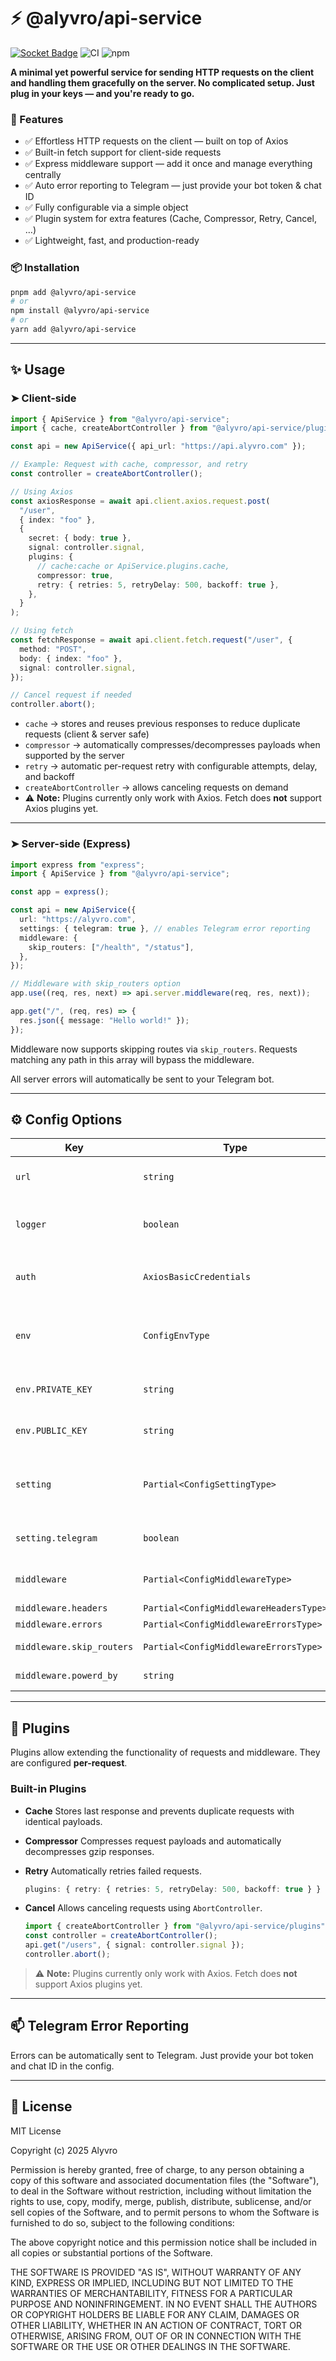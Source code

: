# ⚡ @alyvro/api-service

[![Socket Badge](https://badge.socket.dev/npm/package/@alyvro/api-service/1.0.3)](https://socket.dev/npm/package/@alyvro/api-service/overview)
![CI](https://github.com/Alyvro/api-service/actions/workflows/ci.yml/badge.svg)
![npm](https://img.shields.io/npm/v/@alyvro/api-service)

**A minimal yet powerful service for sending HTTP requests on the client and handling them gracefully on the server. No complicated setup. Just plug in your keys — and you're ready to go.**

### 🚀 Features

- ✅ Effortless HTTP requests on the client — built on top of Axios
- ✅ Built-in fetch support for client-side requests
- ✅ Express middleware support — add it once and manage everything centrally
- ✅ Auto error reporting to Telegram — just provide your bot token & chat ID
- ✅ Fully configurable via a simple object
- ✅ Plugin system for extra features (Cache, Compressor, Retry, Cancel, …)
- ✅ Lightweight, fast, and production-ready

### 📦 Installation

```bash
pnpm add @alyvro/api-service
# or
npm install @alyvro/api-service
# or
yarn add @alyvro/api-service
```

---

## ✨ Usage

### ➤ Client-side

```ts
import { ApiService } from "@alyvro/api-service";
import { cache, createAbortController } from "@alyvro/api-service/plugins";

const api = new ApiService({ api_url: "https://api.alyvro.com" });

// Example: Request with cache, compressor, and retry
const controller = createAbortController();

// Using Axios
const axiosResponse = await api.client.axios.request.post(
  "/user",
  { index: "foo" },
  {
    secret: { body: true },
    signal: controller.signal,
    plugins: {
      // cache:cache or ApiService.plugins.cache,
      compressor: true,
      retry: { retries: 5, retryDelay: 500, backoff: true },
    },
  }
);

// Using fetch
const fetchResponse = await api.client.fetch.request("/user", {
  method: "POST",
  body: { index: "foo" },
  signal: controller.signal,
});

// Cancel request if needed
controller.abort();
```

- `cache` → stores and reuses previous responses to reduce duplicate requests (client & server safe)
- `compressor` → automatically compresses/decompresses payloads when supported by the server
- `retry` → automatic per-request retry with configurable attempts, delay, and backoff
- `createAbortController` → allows canceling requests on demand
- ⚠️ **Note:** Plugins currently only work with Axios. Fetch does **not** support Axios plugins yet.

---

### ➤ Server-side (Express)

```ts
import express from "express";
import { ApiService } from "@alyvro/api-service";

const app = express();

const api = new ApiService({
  url: "https://alyvro.com",
  settings: { telegram: true }, // enables Telegram error reporting
  middleware: {
    skip_routers: ["/health", "/status"],
  },
});

// Middleware with skip_routers option
app.use((req, res, next) => api.server.middleware(req, res, next));

app.get("/", (req, res) => {
  res.json({ message: "Hello world!" });
});
```

Middleware now supports skipping routes via `skip_routers`. Requests matching any path in this array will bypass the middleware.

All server errors will automatically be sent to your Telegram bot.

---

## ⚙️ Config Options

| Key                       | Type                                   | Required                                   | Description                                                    |
| ------------------------- | -------------------------------------- | ------------------------------------------ | -------------------------------------------------------------- |
| `url`                     | `string`                               | ✅                                         | Base URL for sending HTTP requests                             |
| `logger`                  | `boolean`                              | ❌                                         | Enable request/response logging (for debugging)                |
| `auth`                    | `AxiosBasicCredentials`                | ❌                                         | HTTP Basic Auth credentials (`{ username, password }`)         |
| `env`                     | `ConfigEnvType`                        | ❌ _(if no set env variable in .env file)_ | API keys and environment secrets                               |
| `env.PRIVATE_KEY`         | `string`                               | ✅ _(if used)_                             | Your private key (used in secure requests)                     |
| `env.PUBLIC_KEY`          | `string`                               | ✅ _(if used)_                             | Your public key (used in client-side logic)                    |
| `setting`                 | `Partial<ConfigSettingType>`           | ❌                                         | Additional settings for features like Telegram error reporting |
| `setting.telegram`        | `boolean`                              | ✅ _(if Telegram used)_                    | Telegram Bot used for error notifications                      |
| `middleware`              | `Partial<ConfigMiddlewareType>`        | ❌                                         | server **Middleware** settings                                 |
| `middleware.headers`      | `Partial<ConfigMiddlewareHeadersType>` | ❌                                         | headers names                                                  |
| `middleware.errors`       | `Partial<ConfigMiddlewareErrorsType>`  | ❌                                         | handlers errors                                                |
| `middleware.skip_routers` | `Partial<ConfigMiddlewareErrorsType>`  | ❌                                         | add router to not check                                        |
| `middleware.powerd_by`    | `string`                               | ❌                                         | add custom powerd_by                                           |

---

## 🧩 Plugins

Plugins allow extending the functionality of requests and middleware. They are configured **per-request**.

### Built-in Plugins

- **Cache**
  Stores last response and prevents duplicate requests with identical payloads.

- **Compressor**
  Compresses request payloads and automatically decompresses gzip responses.

- **Retry**
  Automatically retries failed requests.

  ```ts
  plugins: { retry: { retries: 5, retryDelay: 500, backoff: true } }
  ```

- **Cancel**
  Allows canceling requests using `AbortController`.

  ```ts
  import { createAbortController } from "@alyvro/api-service/plugins";
  const controller = createAbortController();
  api.get("/users", { signal: controller.signal });
  controller.abort();
  ```

> ⚠️ **Note:** Plugins currently only work with Axios. Fetch does **not** support Axios plugins yet.

---

## 📫 Telegram Error Reporting

Errors can be automatically sent to Telegram. Just provide your bot token and chat ID in the config.

---

## 📘 License

MIT License

Copyright (c) 2025 Alyvro

Permission is hereby granted, free of charge, to any person obtaining a copy
of this software and associated documentation files (the "Software"), to deal
in the Software without restriction, including without limitation the rights
to use, copy, modify, merge, publish, distribute, sublicense, and/or sell
copies of the Software, and to permit persons to whom the Software is
furnished to do so, subject to the following conditions:

The above copyright notice and this permission notice shall be included in all
copies or substantial portions of the Software.

THE SOFTWARE IS PROVIDED "AS IS", WITHOUT WARRANTY OF ANY KIND, EXPRESS OR
IMPLIED, INCLUDING BUT NOT LIMITED TO THE WARRANTIES OF MERCHANTABILITY,
FITNESS FOR A PARTICULAR PURPOSE AND NONINFRINGEMENT. IN NO EVENT SHALL THE
AUTHORS OR COPYRIGHT HOLDERS BE LIABLE FOR ANY CLAIM, DAMAGES OR OTHER
LIABILITY, WHETHER IN AN ACTION OF CONTRACT, TORT OR OTHERWISE, ARISING FROM,
OUT OF OR IN CONNECTION WITH THE SOFTWARE OR THE USE OR OTHER DEALINGS IN THE
SOFTWARE.
